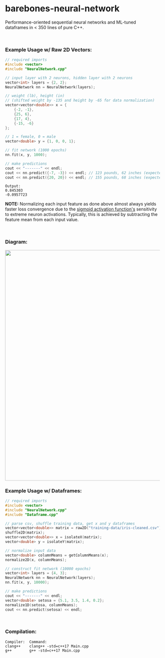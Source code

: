 # barebones-neural-network
Performance-oriented sequential neural networks and ML-tuned dataframes in < 350 lines of pure C++.

<br>

### Example Usage w/ Raw 2D Vectors:
```C++
// required imports
#include <vector>
#include "NeuralNetwork.cpp"
```
```C++
// input layer with 2 neurons, hidden layer with 2 neurons
vector<int> layers = {2, 2};
NeuralNetwork nn = NeuralNetwork(layers);

// weight (lb), height (in)
// (shifted weight by -135 and height by -65 for data normalization)
vector<vector<double>> x = { 
    {-2, -1},
    {25, 6},
    {17, 4},
    {-15, -6}
};

// 1 = female, 0 = male
vector<double> y = {1, 0, 0, 1};

// fit network (1000 epochs)
nn.fit(x, y, 1000);

// make predictions
cout << "-------" << endl;
cout << nn.predict({-7, -3}) << endl; // 123 pounds, 62 inches (expected value = 1)
cout << nn.predict({20, 20}) << endl; // 155 pounds, 68 inches (expected value = 0)
```
```
Output:
0.845303
-0.0957723
```
**NOTE:** Normalizing each input feature as done above almost always yields faster loss convergence due to the [sigmoid activation function's](https://en.wikipedia.org/wiki/Sigmoid_function) sensitivity to extreme neuron activations. Typically, this is achieved by subtracting the feature mean from each input value.

<br>

### Diagram:
<img src="https://raw.githubusercontent.com/hershyz/barebones-sequential/main/diagram.png" width="750px"/>

<br>

### Example Usage w/ Dataframes:
```C++
// required imports
#include <vector>
#include "NeuralNetwork.cpp"
#include "Dataframe.cpp"
```
```C++
// parse csv, shuffle training data, get x and y dataframes
vector<vector<double>> matrix = raw2D("training-data/iris-cleaned.csv");
shuffle2D(matrix);
vector<vector<double>> x = isolateX(matrix);
vector<double> y = isolateY(matrix);

// normalize input data
vector<double> columnMeans = getColumnMeans(x);
normalize2D(x, columnMeans);

// construct fit network (10000 epochs)
vector<int> layers = {4, 3};
NeuralNetwork nn = NeuralNetwork(layers);
nn.fit(x, y, 10000);

// make predictions
cout << "-------" << endl;
vector<double> setosa = {5.1, 3.5, 1.4, 0.2};
normalize1D(setosa, columnMeans);
cout << nn.predict(setosa) << endl;
```

<br>

### Compilation:
```
Compiler:  Command:
clang++    clang++ -std=c++17 Main.cpp
g++        g++ -std=c++17 Main.cpp
```
